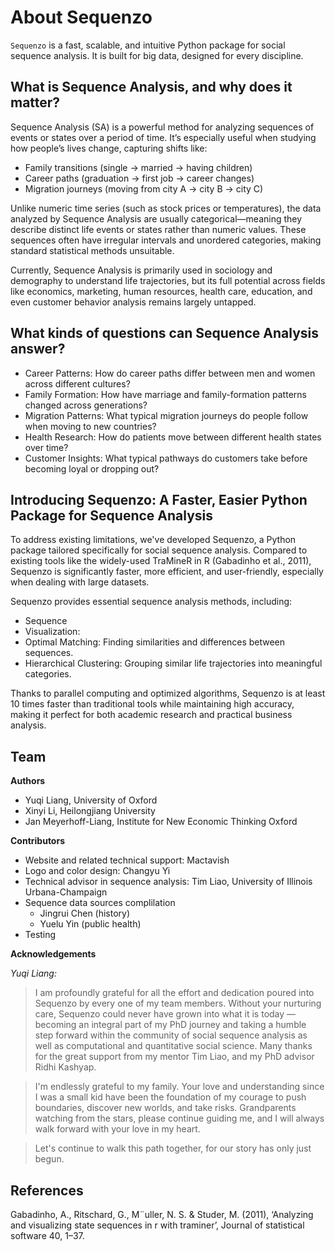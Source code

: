 # About Sequenzo

`Sequenzo` is a fast, scalable, and intuitive Python package for social sequence analysis. It is built for big data, designed for every discipline.

## What is Sequence Analysis, and why does it matter?
Sequence Analysis (SA) is a powerful method for analyzing sequences of events or states over a period of time. It’s especially useful when studying how people’s lives change, capturing shifts like:

* Family transitions (single → married → having children)
* Career paths (graduation → first job → career changes)
* Migration journeys (moving from city A → city B → city C)

Unlike numeric time series (such as stock prices or temperatures), the data analyzed by Sequence Analysis are usually categorical—meaning they describe distinct life events or states rather than numeric values. These sequences often have irregular intervals and unordered categories, making standard statistical methods unsuitable.

Currently, Sequence Analysis is primarily used in sociology and demography to understand life trajectories, but its full potential across fields like economics, marketing, human resources, health care, education, and even customer behavior analysis remains largely untapped.

## What kinds of questions can Sequence Analysis answer?

* Career Patterns: How do career paths differ between men and women across different cultures?
* Family Formation: How have marriage and family-formation patterns changed across generations?
* Migration Patterns: What typical migration journeys do people follow when moving to new countries?
* Health Research: How do patients move between different health states over time?
* Customer Insights: What typical pathways do customers take before becoming loyal or dropping out?

## Introducing Sequenzo: A Faster, Easier Python Package for Sequence Analysis
To address existing limitations, we've developed Sequenzo, a Python package tailored specifically for social sequence analysis. Compared to existing tools like the widely-used TraMineR in R (Gabadinho et al., 2011), Sequenzo is significantly faster, more efficient, and user-friendly, especially when dealing with large datasets.

Sequenzo provides essential sequence analysis methods, including:

* Sequence
* Visualization: 
* Optimal Matching: Finding similarities and differences between sequences.
* Hierarchical Clustering: Grouping similar life trajectories into meaningful categories.

Thanks to parallel computing and optimized algorithms, Sequenzo is at least 10 times faster than traditional tools while maintaining high accuracy, making it perfect for both academic research and practical business analysis.

## Team

**Authors**
* Yuqi Liang, University of Oxford
* Xinyi Li, Heilongjiang University
* Jan Meyerhoff-Liang, Institute for New Economic Thinking Oxford

**Contributors**
* Website and related technical support: Mactavish
* Logo and color design: Changyu Yi
* Technical advisor in sequence analysis: Tim Liao, University of Illinois Urbana-Champaign
* Sequence data sources complilation
  * Jingrui Chen (history)
  * Yuelu Yin (public health)
* Testing

**Acknowledgements**

*Yuqi Liang:* 
> I am profoundly grateful for all the effort and dedication poured into Sequenzo by every one of my team members. Without your nurturing care, Sequenzo could never have grown into what it is today — becoming an integral part of my PhD journey and taking a humble step forward within the community of social sequence analysis as well as computational and quantitative social science. Many thanks for the great support from my mentor Tim Liao, and my PhD advisor Ridhi Kashyap.

> I'm endlessly grateful to my family. Your love and understanding since I was a small kid have been the foundation of my courage to push boundaries, discover new worlds, and take risks. Grandparents watching from the stars, please continue guiding me, and I will always walk forward with your love in my heart.

> Let's continue to walk this path together, for our story has only just begun.

## References

Gabadinho, A., Ritschard, G., M¨uller, N. S. & Studer, M. (2011), ‘Analyzing and visualizing
state sequences in r with traminer’, Journal of statistical software 40, 1–37.